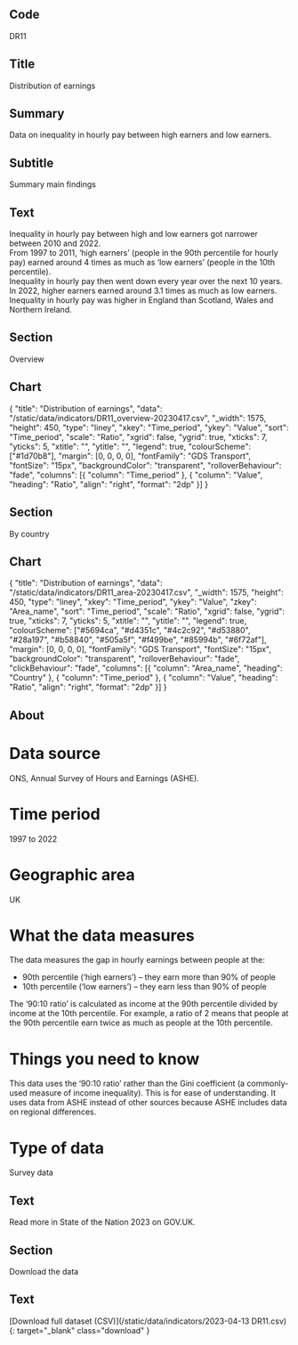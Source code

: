 ## Code
DR11

## Title
Distribution of earnings

## Summary
Data on inequality in hourly pay between high earners and low earners.

## Subtitle
Summary main findings

## Text
Inequality in hourly pay between high and low earners got narrower between 2010 and 2022.<br>
From 1997 to 2011, ‘high earners’ (people in the 90th percentile for hourly pay) earned around 4 times as much as ‘low earners’ (people in the 10th percentile).<br>
Inequality in hourly pay then went down every year over the next 10 years. In 2022, higher earners earned around 3.1 times as much as low earners.<br>
Inequality in hourly pay was higher in England than Scotland, Wales and Northern Ireland.

## Section
Overview

## Chart
{ "title": "Distribution of earnings", "data": "/static/data/indicators/DR11_overview-20230417.csv", "_width": 1575, "height": 450, "type": "liney", "xkey": "Time_period", "ykey": "Value", "sort": "Time_period", "scale": "Ratio", "xgrid": false, "ygrid": true, "xticks": 7, "yticks": 5, "xtitle": "", "ytitle": "", "legend": true, "colourScheme": ["#1d70b8"], "margin": [0, 0, 0, 0], "fontFamily": "GDS Transport", "fontSize": "15px", "backgroundColor": "transparent", "rolloverBehaviour": "fade", "columns": [{ "column": "Time_period" }, { "column": "Value", "heading": "Ratio", "align": "right", "format": "2dp" }] }

## Section
By country

## Chart
{ "title": "Distribution of earnings", "data": "/static/data/indicators/DR11_area-20230417.csv", "_width": 1575, "height": 450, "type": "liney", "xkey": "Time_period", "ykey": "Value", "zkey": "Area_name", "sort": "Time_period", "scale": "Ratio", "xgrid": false, "ygrid": true, "xticks": 7, "yticks": 5, "xtitle": "", "ytitle": "", "legend": true, "colourScheme": ["#5694ca", "#d4351c", "#4c2c92", "#d53880", "#28a197", "#b58840", "#505a5f", "#f499be", "#85994b", "#6f72af"], "margin": [0, 0, 0, 0], "fontFamily": "GDS Transport", "fontSize": "15px", "backgroundColor": "transparent", "rolloverBehaviour": "fade", "clickBehaviour": "fade", "columns": [{ "column": "Area_name", "heading": "Country" }, { "column": "Time_period" }, { "column": "Value", "heading": "Ratio", "align": "right", "format": "2dp" }] }

## About
# Data source
ONS, Annual Survey of Hours and Earnings (ASHE).

# Time period
1997 to 2022

# Geographic area
UK

# What the data measures
<p class="govuk-body">The data measures the gap in hourly earnings between people at the:</p>

<ul class="govuk-list list-disc">
    <li>90th percentile (‘high earners’) – they earn more than 90% of people</li>
    <li>10th percentile (‘low earners’) – they earn less than 90% of people</li>
</ul>

The ‘90:10 ratio’ is calculated as income at the 90th percentile divided by income at the 10th percentile. For example, a ratio of 2 means that people at the 90th percentile earn twice as much as people at the 10th percentile.

# Things you need to know
This data uses the ‘90:10 ratio’ rather than the Gini coefficient (a commonly-used measure of income inequality). This is for ease of understanding. It uses data from ASHE instead of other sources because ASHE includes data on regional differences.

# Type of data
Survey data

## Text
Read more in State of the Nation 2023 on GOV.UK.

## Section
Download the data

## Text
[Download full dataset (CSV)](/static/data/indicators/2023-04-13 DR11.csv){: target="_blank" class="download" }
